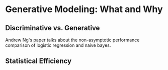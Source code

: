 # Generative Modeling: What and Why

## Discriminative vs. Generative
Andrew Ng's paper talks about the non-asymptotic performance comparison of logistic regression and naive bayes.

## Statistical Efficiency
